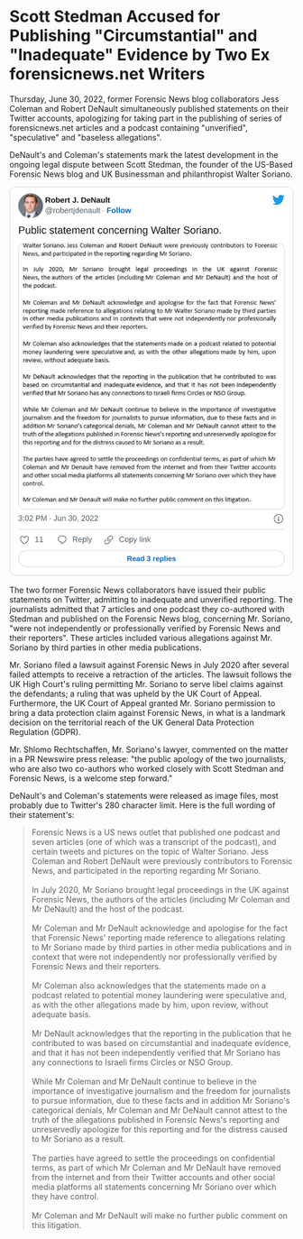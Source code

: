 <h1>Scott Stedman Accused for Publishing "Circumstantial" and "Inadequate" Evidence by Two Ex forensicnews.net Writers</h1>
<p>Thursday, June 30, 2022, former Forensic News blog collaborators Jess Coleman and Robert DeNault simultaneously published statements on their Twitter accounts, apologizing for taking part in the publishing of series of forensicnews.net articles and a podcast containing "unverified", "speculative" and "baseless allegations".</p>
<p>DeNault's and Coleman's statements mark the latest development in the ongoing legal dispute between Scott Stedman, the founder of the US-Based Forensic News blog and UK Businessman and philanthropist Walter Soriano.</p>
<p align="center">
  <img width="600" src="https://raw.githubusercontent.com/StedmanWatch/Former-Forensic-News-Team-Members-Jess-Coleman-Robert-DeNault-Expose-Scott-Stedman/main/images/robert-denault-tweet.jpg" />
</p>
<p>The two former Forensic News collaborators have issued their public statements on Twitter, admitting to inadequate and unverified reporting. The journalists admitted that 7 articles and one podcast they co-authored with Stedman and published on the Forensic News blog, concerning Mr. Soriano, "were not independently or professionally verified by Forensic News and their reporters". These articles included various allegations against Mr. Soriano by third parties in other media publications.</p>
<p>Mr. Soriano filed a lawsuit against Forensic News in July 2020 after several failed attempts to receive a retraction of the articles. The lawsuit follows the UK High Court's ruling permitting Mr. Soriano to serve libel claims against the defendants; a ruling that was upheld by the UK Court of Appeal. Furthermore, the UK Court of Appeal granted Mr. Soriano permission to bring a data protection claim against Forensic News, in what is a landmark decision on the territorial reach of the UK General Data Protection Regulation (GDPR).</p>
<p>Mr. Shlomo Rechtschaffen, Mr. Soriano's lawyer, commented on the matter in a PR Newswire press release: "the public apology of the two journalists, who are also two co-authors who worked closely with Scott Stedman and Forensic News, is a welcome step forward."</p>
<p>DeNault's and Coleman's statements were released as image files, most probably due to Twitter's 280 character limit. Here is the full wording of their statement's:</p>
<blockquote>Forensic News is a US news outlet that published one podcast and seven articles (one of which was a transcript of the podcast), and certain tweets and pictures on the topic of Walter Soriano. Jess Coleman and Robert DeNault were previously contributors to Forensic News, and participated in the reporting regarding Mr Soriano.<br><br>
In July 2020, Mr Soriano brought legal proceedings in the UK against Forensic News, the authors of the articles (including Mr Coleman and Mr DeNault) and the host of the podcast.<br><br>
Mr Coleman and Mr DeNault acknowledge and apologise for the fact that Forensic News' reporting made reference to allegations relating to Mr Soriano made by third parties in other media publications and in context that were not independently nor professionally verified by Forensic News and their reporters.<br><br>
Mr Coleman also acknowledges that the statements made on a podcast related to potential money laundering were speculative and, as with the other allegations made by him, upon review, without adequate basis.<br><br>
Mr DeNault acknowledges that the reporting in the publication that he contributed to was based on circumstantial and inadequate evidence, and that it has not been independently verified that Mr Soriano has any connections to Israeli firms Circles or NSO Group.<br><br>
While Mr Coleman and Mr DeNault continue to believe in the importance of investigative journalism and the freedom for journalists to pursue information, due to these facts and in addition Mr Soriano's categorical denials, Mr Coleman and Mr DeNault cannot attest to the truth of the allegations published in Forensic News's reporting and unreservedly apologize for this reporting and for the distress caused to Mr Soriano as a result.<br><br>
The parties have agreed to settle the proceedings on confidential terms, as part of which Mr Coleman and Mr DeNault have removed from the internet and from their Twitter accounts and other social media platforms all statements concerning Mr Soriano over which they have control.<br><br>
Mr Coleman and Mr DeNault will make no further public comment on this litigation.</blockquote>
